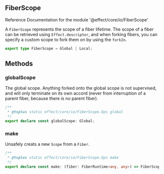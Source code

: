 ## FiberScope

Reference Documentation for the module '@effect/core/io/FiberScope'

A `FiberScope` represents the scope of a fiber lifetime. The scope of a
fiber can be retrieved using `Effect.descriptor`, and when forking fibers,
you can specify a custom scope to fork them on by using the `forkIn`.

```ts
export type FiberScope = Global | Local;
```

## Methods

### globalScope

The global scope. Anything forked onto the global scope is not supervised,
and will only terminate on its own accord (never from interruption of a
parent fiber, because there is no parent fiber).

```ts
/**
 * @tsplus static effect/core/io/FiberScope.Ops global
 */
export declare const globalScope: Global;
```

### make

Unsafely creats a new `Scope` from a `Fiber`.

```ts
/**
 * @tsplus static effect/core/io/FiberScope.Ops make
 */
export declare const make: (fiber: FiberRuntime<any, any>) => FiberScope;
```


